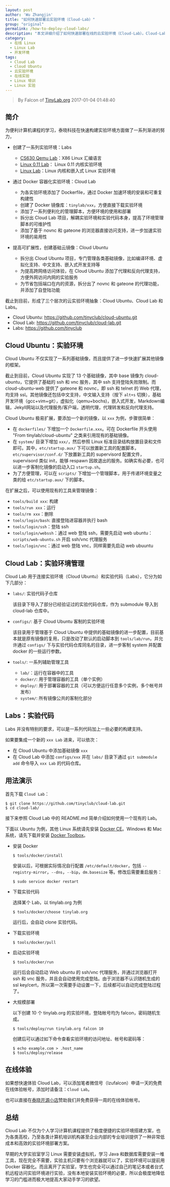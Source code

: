 ```yaml
---
layout: post
author: 'Wu Zhangjin'
title: "如何快速部署云实验环境（Cloud-Lab）"
group: "original"
permalink: /how-to-deploy-cloud-labs/
description: "本文详细介绍了如何快速部署在线的云实验环境（Cloud-Lab）。Cloud-Lab 极大地方便高校、培训机构的实验环境搭建和部署。"
category:
  - 在线 Linux
  - Linux Lab
  - 开发环境
tags:
  - Cloud Lab
  - Cloud Ubuntu
  - 云实验环境
  - 在线实验
  - Linux 培训
  - Linux 实验
---
```


> By Falcon of [TinyLab.org][1]
> 2017-01-04 01:48:40

## 简介

为便利计算机课程的学习，泰晓科技在快速构建实验环境方面做了一系列渐进的努力，

* 创建了一系列实验环境：Labs
    * [CS630 Qemu Lab](http://tinylab.org/cs630-qemu-lab)：X86 Linux 汇编语言
    * [Linux 0.11 Lab](http://tinylab.org/linux-0.11-lab)： Linux 0.11 内核实验环境
    * [Linux Lab](http://tinylab.org/linux-lab)：Linux 内核和嵌入式 Linux 实验环境

* 通过 Docker 容器化实验环境：Cloud Lab
    * 为各实验环境添加了 Dockerfile，通过 Docker 加速环境的安装和可重复构建性
    * 创建了 Docker 镜像库：`tinylab/xxx`，方便直接下载实验环境
    * 添加了一系列便利化的管理脚本，方便环境的使用和部署
    * 拆分出 Cloud Lab 项目，解耦实验环境和实验代码本身，提高了环境管理脚本的可维护性
    * 添加了基于 novnc 和 gateone 的浏览器直接访问支持，进一步加速实验环境的易用性

* 提高可扩展性，创建基础云镜像：Cloud Ubuntu
    * 拆分出 Cloud Ubuntu 项目，专门管理各类基础镜像，比如编译环境、虚拟化支持、中文支持、嵌入式开发支持等
    * 为提高跨网络访问体验，在 Cloud Ubuntu 添加了代理和反向代理支持，方便外网访问内网的实验服务
    * 为节省包括端口在内的资源，拆分出了 novnc 和 gateone 的代理功能，并添加了自登陆功能

截止到目前，形成了三个层次的云实验环境抽象：Cloud Ubuntu、Cloud Lab 和 Labs。

* Cloud Ubuntu: <https://github.com/tinyclub/cloud-ubuntu.git>
* Cloud Lab: <https://github.com/tinyclub/cloud-lab.git>
* Labs: <https://github.com/tinyclub>

## Cloud Ubuntu：实验环境

Cloud Ubuntu 不仅实现了一系列基础镜像，而且提供了进一步快速扩展其他镜像的框架。

截止到目前，Cloud Ubuntu 实现了 13 个基础镜像，其中 base 镜像为 cloud-ubuntu，它提供了基础的 ssh 和 vnc 服务，其中 ssh 支持登陆失败限制。而 cloud-ubuntu-web 提供了 gateone 和 novnc，即 ssh 和 telnet 的 Web 代理，均支持 ssl。其他镜像还包括中文支持，中文输入支持（按下 `alt+s` 切换），基础开发环境（gcc+vim+git），虚拟化（qemu+bochs)，嵌入式开发，Markdown编辑，Jekyll网站以及代理服务/客户端，透明代理，代理转发和反向代理支持。

Cloud Ubuntu 极易扩展，要添加一个新的镜像，以 `xxx` 为例，步骤很简单：

* 在 `dockerfiles/` 下增加一个 `Dockerfile.xxx`。可在 Dockerfile 开头使用 "From tinylab/cloud-ubuntu" 之类来引用现有的基础镜像。
* 在 `system/` 目录下增加 `xxx/`，然后参照 Linux 标准目录结构放置目录和文件即可。其中，`etc/startup.aux/` 下可以放置新工具的配置脚本，`etc/supervisor/conf.d/` 下放置新工具的 supervisord 配置文件，supervisord 类似 init，能够 respawn 因故退出的服务。如确实有必要，也可以进一步客制化镜像的启动入口 `startup.sh`。
* 为了方便管理，可以在 `scripts/` 下增加一个管理脚本，用于传递环境变量之类的给 `etc/startup.aux/` 下的脚本。

在扩展之后，可以使用现有的工具来管理镜像：

* `tools/build xxx`: 构建
* `tools/run xxx`：运行
* `tools/rm xxx`：删除
* `tools/login/bash`: 直接登陆进容器并执行 bash
* `tools/login/ssh`：登陆 ssh
* `tools/login/webssh`：通过 web 登陆 ssh，需要先启动 web ubuntu：`scripts/web-ubuntu.sh` 开启 ssh/vnc 代理服务
* `tools/login/vnc`：通过 web 登陆 vnc，同样需要先启动 web ubuuntu

## Cloud Lab：实验环境管理

Cloud Lab 用于连接实验环境（Cloud Ubuntu）和实验代码（Labs），它分为如下几部分：

* `labs/`: 实验代码子仓库

  该目录下导入了部分已经验证过的实验代码仓库，作为 submodule 导入到 cloud-lab 仓库中。

* `configs/`: 基于 Cloud Ubuntu 客制的实验环境

  该目录用于管理基于 Cloud Ubuntu 中提供的基础镜像的进一步配置，目前基本就是原有镜像的复用，只是改动了默认的启动脚本到 `tools/lab/run`，并允许通过 `configs/` 下与实验代码仓库同名的目录，进一步客制 system 并配置 docker 的一些运行参数。

* `tools/`: 一系列辅助管理工具

  * `lab/`：运行在容器中的工具
  * `docker/`: 用于管理容器的工具（单个实例）
  * `deploy/`: 用于部署容器的工具（可以方便运行任意多个实例，多个帐号并发布）
  * `system/`: 所有镜像公共的客制化部分

## Labs：实验代码

Labs 并没有特别的要求，可以是一系列代码加上一些必要的构建支持。

如果要集成一个新的 `xxx Lab` 进来，可以依次：

* 在 Cloud Ubuntu 中添加基础镜像 `xxx`
* 在 Cloud Lab 中添加 `configs/xxx` 并在 `labs/` 目录下通过 `git submodule add` 命令导入 `xxx Lab` 的代码仓库。

## 用法演示

首先下载 `Cloud Lab`：

    $ git clone https://github.com/tinyclub/cloud-lab.git
    $ cd cloud-lab/

接下来参照 Cloud Lab 中的 README.md 简单介绍如何使用一个现有的 Lab。

下面以 Ubuntu 为例，其他 Linux 系统请先安装 [Docker CE](https://store.docker.com/search?type=edition&offering=community)。Windows 和 Mac 系统，请先下载并安装 [Docker Toolbox](https://www.docker.com/docker-toolbox)。

* 安装 Docker

      $ tools/docker/install

  安装以后，可根据实际情况自行配置 `/etc/default/docker`，包括 `--registry-mirror`，`--dns`，`--bip`，`dm.basesize` 等。修改后需要重启服务：

      $ sudo service docker restart

* 下载实验代码

  选择某个 Lab，以 tinylab.org 为例

      $ tools/docker/choose tinylab.org

  运行后，会自动 clone 实验代码。

* 下载实验环境

      $ tools/docker/pull

* 启动实验环境

      $ tools/docker/run

  运行后会自动启动 Web ubuntu 的 ssh/vnc 代理服务，并通过浏览器打开 ssh 和 vnc 服务，并且会自动使用完成登陆。由于浏览器不认识随机生成的 ssl key/cert，所以第一次需要手动设置一下，后续都可以自动完成登陆过程了。

* 大规模部署

  以下创建 10 个 tinylab.org 的实验环境，登陆帐号均为 falcon，密码随机生成。

      $ tools/deploy/run tinylab.org falcon 10

  创建后可以通过如下命令查看实验环境的访问地址、帐号和密码等：

      $ echo example.com > .host_name
      $ tools/deploy/release

## 在线体验

如果想快速体验 Cloud Lab，可以添加笔者微信号（lzufalcon）申请一天的免费在线体验帐号，添加时请备注：`Cloud Lab`。

也可以直接在[泰晓开源小店](http://weidian.com/?userid=335178200)赞助我们并免费获得一周的在线体验帐号。

## 总结

Cloud Lab 不仅为个人学习计算机课程提供了极度便捷的实验环境搭建方案，也为各类高校，乃至各类计算机培训机构甚至企业内部的专业培训提供了一种非常低成本和高效的实验环境部署方案。

早期的大学实验室学习 Linux 需要安装虚拟机，学习 Java 和数据库需要安装一堆工具，现在完全不需要，实验主机只要有个浏览器就可以了，实验环境可以提前用 Docker 容器化。而且离开了实验室，学生也完全可以通过自己的笔记本或者台式机远程访问实验环境进行实验，没有本地安装实验环境的必要，所以会极度地降低学习的门槛进而极大地提高大家动手学习的欲望。


[1]: http://tinylab.org
